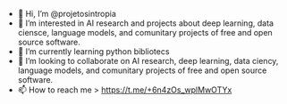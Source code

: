 - 👋 Hi, I’m @projetosintropia
- 👀 I’m interested in AI research and projects about deep learning, data ciensce, language models, and comunitary projects of free and open source software.
- 🌱 I’m currently learning python bibliotecs
- 💞️ I’m looking to collaborate on AI research, deep learning, data ciency, language models, and comunitary projects of free and open source software.
- 📫 How to reach me > https://t.me/+6n4zOs_wplMwOTYx

<!---
projetosintropia/projetosintropia is a ✨ special ✨ repository because its `README.md` (this file) appears on your GitHub profile.
You can click the Preview link to take a look at your changes.
--->
